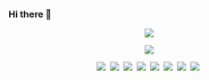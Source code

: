 ### Hi there 👋
<p align="center"><img src="https://capsule-render.vercel.app/api?type=wave&color=auto&height=250&section=header&fontSize=90&animation=twinkling"/></p>

<div align="center">
  <img src="https://github-readme-stats.vercel.app/api?username=yjlim0428&theme=graywhite"/>
 </div>

<p align="center">
  <img src="https://img.shields.io/badge/Python-3766AB?style=flat-square&logo=Python&logoColor=white"/></a>&nbsp 
  <img src="https://img.shields.io/badge/Java-007396?style=flat-square&logo=Java&logoColor=white"/></a>&nbsp 
  <img src="https://img.shields.io/badge/C-A8B9CC?style=flat-square&logo=C&logoColor=white"/></a>&nbsp 
  <img src="https://img.shields.io/badge/Linux-FCC624?style=flat-square&logo=Linux&logoColor=white"/></a>&nbsp 
  <img src="https://img.shields.io/badge/Arduino-00979D?style=flat-square&logo=Arduino&logoColor=white"/></a>&nbsp 
  <img src="https://img.shields.io/badge/HTML5-E34F26?style=flat-square&logo=HTML&logoColor=white"/></a>&nbsp 
  <img src="https://img.shields.io/badge/CSS3-1572B6?style=flat-square&logo=CSS&logoColor=white"/></a>&nbsp 
  <img src="https://img.shields.io/badge/MySQL-4479A1?style=flat-square&logo=MySQL&logoColor=white"/></a>&nbsp 
</p>
<!--
<p align="center">
  [![Hits](https://hits.seeyoufarm.com/api/count/incr/badge.svg?url=https%3A%2F%2Fgithub.com%2Fyjlim0428&count_bg=%23BC84C2&title_bg=%23807E7E&icon=&icon_color=%23AFAFAF&title=hits&edge_flat=false)](https://hits.seeyoufarm.com)
</p>
-->
<!--
**yjlim0428/yjlim0428** is a ✨ _special_ ✨ repository because its `README.md` (this file) appears on your GitHub profile.

Here are some ideas to get you started:

- 🔭 I’m currently working on ...
- 🌱 I’m currently learning ...
- 👯 I’m looking to collaborate on ...
- 🤔 I’m looking for help with ...
- 💬 Ask me about ...
- 📫 How to reach me: ...
- 😄 Pronouns: ...
- ⚡ Fun fact: ...
-->
